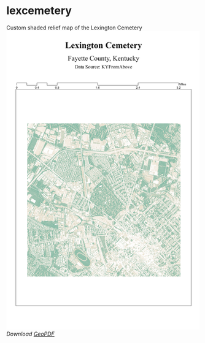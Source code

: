 # lexcemetery
Custom shaded relief map of the Lexington Cemetery
![Lexington Cemetery Map](lexcem.jpg)
*Download [GeoPDF](lexcem.pdf)*
